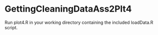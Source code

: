 # GettingCleaningDataAss2Plt4

Run plot4.R in your working directory containing the included loadData.R script.

